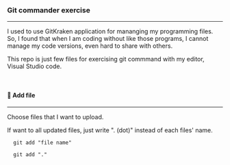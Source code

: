 ### Git commander exercise

---

I used to use GitKraken application for mananging my programming files.
So, I found that when I am coding without like those programs, I cannot manage my code versions, even hard to share with others.

This repo is just few files for exercising git commmand with my editor, Visual Studio code.

<br>

#### 📌 Add file

---

Choose files that I want to upload.

If want to all updated files, just write ". (dot)" instead of each files' name.

```
  git add "file name"

  git add "."
```
